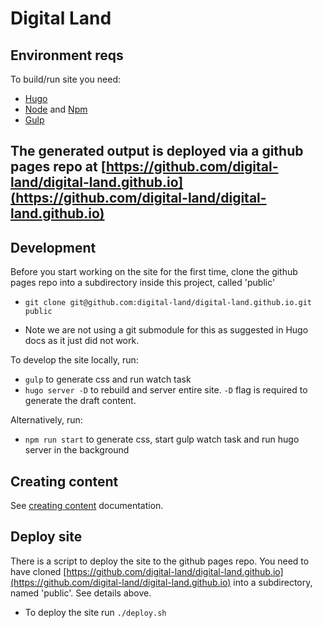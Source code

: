 
# Digital Land

## Environment reqs

To build/run site you need:

- [Hugo](https://gohugo.io)
- [Node](https://nodejs.org/en/) and [Npm](https://www.npmjs.com/)
- [Gulp](https://gulpjs.com/)


## The generated output is deployed via a github pages repo at [https://github.com/digital-land/digital-land.github.io](https://github.com/digital-land/digital-land.github.io)


## Development

Before you start working on the site for the first time, clone the github pages repo into a subdirectory inside
this project, called 'public'

- `git clone git@github.com:digital-land/digital-land.github.io.git public`

* Note we are not using a git submodule for this as suggested in Hugo docs as it just did not work.

To develop the site locally, run:

- `gulp` to generate css and run watch task
- `hugo server -D` to rebuild and server entire site. `-D` flag is required to generate the draft content.

Alternatively, run:

- `npm run start` to generate css, start gulp watch task and run hugo server in the background

## Creating content

See [creating content](CREATE-CONTENT.md) documentation.


## Deploy site

There is a script to deploy the site to the github pages repo. You need to have cloned [https://github.com/digital-land/digital-land.github.io](https://github.com/digital-land/digital-land.github.io) into a subdirectory, named 'public'. See details above.

- To deploy the site run `./deploy.sh`
